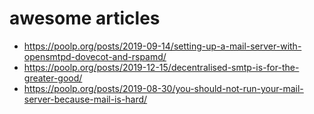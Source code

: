 # awesome articles

 * <https://poolp.org/posts/2019-09-14/setting-up-a-mail-server-with-opensmtpd-dovecot-and-rspamd/>
 * <https://poolp.org/posts/2019-12-15/decentralised-smtp-is-for-the-greater-good/>
 * <https://poolp.org/posts/2019-08-30/you-should-not-run-your-mail-server-because-mail-is-hard/>

